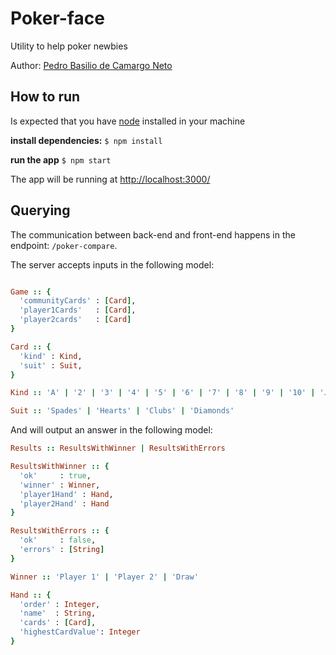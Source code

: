 # Poker-face

Utility to help poker newbies

Author: [Pedro Basilio de Camargo Neto](https://github.com/artiumdominus)

## How to run

Is expected that you have [node](https://nodejs.org/) installed in your machine

**install dependencies:**
` $ npm install `

**run the app**
` $ npm start `

The app will be running at [http://localhost:3000/](http://localhost:3000/)

## Querying

The communication between back-end and front-end happens in the endpoint: `/poker-compare`.

The server accepts inputs in the following model:
```ruby

Game :: {
  'communityCards' : [Card],
  'player1Cards'   : [Card],
  'player2cards'   : [Card]
}

Card :: {
  'kind' : Kind,
  'suit' : Suit,
}

Kind :: 'A' | '2' | '3' | '4' | '5' | '6' | '7' | '8' | '9' | '10' | 'J' | 'Q' | 'K'

Suit :: 'Spades' | 'Hearts' | 'Clubs' | 'Diamonds'

```

And will output an answer in the following model:
```ruby
Results :: ResultsWithWinner | ResultsWithErrors

ResultsWithWinner :: {
  'ok'     : true,
  'winner' : Winner,
  'player1Hand' : Hand,
  'player2Hand' : Hand
}

ResultsWithErrors :: {
  'ok'     : false,
  'errors' : [String]
}

Winner :: 'Player 1' | 'Player 2' | 'Draw'

Hand :: {
  'order' : Integer,
  'name'  : String,
  'cards' : [Card],
  'highestCardValue': Integer
}

```
